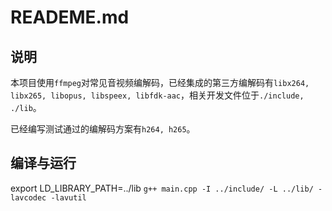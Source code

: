 # READEME.md

## 说明

本项目使用`ffmpeg`对常见音视频编解码，已经集成的第三方编解码有`libx264, libx265, libopus, libspeex, libfdk-aac`，相关开发文件位于`./include, ./lib`。

已经编写测试通过的编解码方案有`h264, h265`。

## 编译与运行
export LD_LIBRARY_PATH=../lib
`g++ main.cpp -I ../include/ -L ../lib/ -lavcodec -lavutil`
